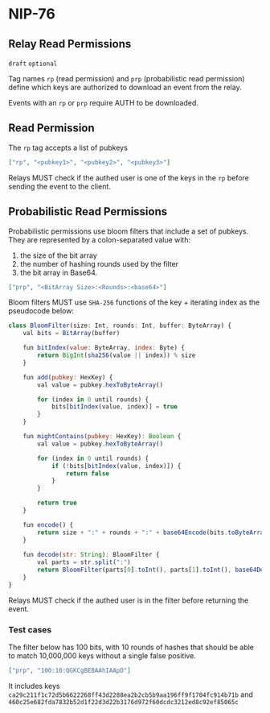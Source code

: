 NIP-76
======

Relay Read Permissions
----------------------

`draft` `optional`

Tag names `rp` (read permission) and `prp` (probabilistic read permission) define which keys are authorized to download an event from the relay. 

Events with an `rp` or `prp` require AUTH to be downloaded.

## Read Permission

The `rp` tag accepts a list of pubkeys 

```json
["rp", "<pubkey1>", "<pubkey2>", "<pubkey3>"]
```

Relays MUST check if the authed user is one of the keys in the `rp` before sending the event to the client.

## Probabilistic Read Permissions

Probabilistic permissions use bloom filters that include a set of pubkeys. They are represented by a colon-separated value with: 
1. the size of the bit array
2. the number of hashing rounds used by the filter 
3. the bit array in Base64.

```json
["prp", "<BitArray Size>:<Rounds>:<base64>"]
```

Bloom filters MUST use `SHA-256` functions of the key + iterating index as the pseudocode below: 

```js
class BloomFilter(size: Int, rounds: Int, buffer: ByteArray) {
    val bits = BitArray(buffer)

    fun bitIndex(value: ByteArray, index: Byte) {
        return BigInt(sha256(value || index)) % size
    }

    fun add(pubkey: HexKey) {
        val value = pubkey.hexToByteArray()

        for (index in 0 until rounds) {
            bits[bitIndex(value, index)] = true 
        }
    }

    fun mightContains(pubkey: HexKey): Boolean {
        val value = pubkey.hexToByteArray()

        for (index in 0 until rounds) {
            if (!bits[bitIndex(value, index)]) {
                return false
            }
        }

        return true
    }

    fun encode() {
        return size + ":" + rounds + ":" + base64Encode(bits.toByteArray()) 
    }
    
    fun decode(str: String): BloomFilter {
        val parts = str.split(":")
        return BloomFilter(parts[0].toInt(), parts[1].toInt(), base64Decode(parts[2]))
    }
}
```

Relays MUST check if the authed user is in the filter before returning the event.

### Test cases

The filter below has 100 bits, with 10 rounds of hashes that should be able to match 10,000,000 keys without a single false positive.

```json
["prp", "100:10:QGKCgBEBAAhIAApO"]
```

It includes keys `ca29c211f1c72d5b6622268ff43d2288ea2b2cb5b9aa196ff9f1704fc914b71b` and `460c25e682fda7832b52d1f22d3d22b3176d972f60dcdc3212ed8c92ef85065c`

